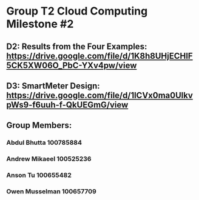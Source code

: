 # Group T2 Cloud Computing Milestone #2

## D2: Results from the Four Examples: https://drive.google.com/file/d/1K8h8UHjECHIF5CK5XW06O_PbC-YXv4pw/view
## D3: SmartMeter Design: https://drive.google.com/file/d/1lCVx0ma0UlkvpWs9-f6uuh-f-QkUEGmG/view

## Group Members: 
### Abdul Bhutta 100785884
### Andrew Mikaeel 100525236
### Anson Tu 100655482
### Owen Musselman 100657709
